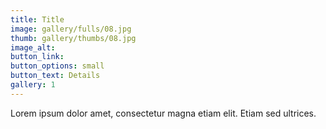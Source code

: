 ```yaml
---
title: Title
image: gallery/fulls/08.jpg
thumb: gallery/thumbs/08.jpg
image_alt: 
button_link:
button_options: small
button_text: Details
gallery: 1
---
```


Lorem ipsum dolor amet, consectetur magna etiam elit. Etiam sed ultrices.
